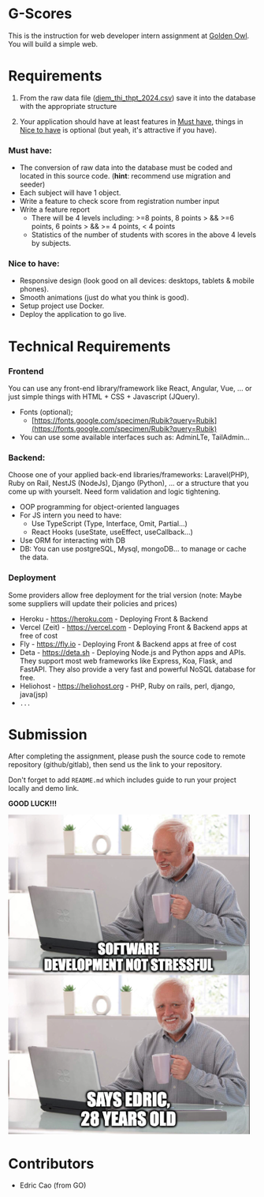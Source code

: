 # G-Scores

This is the instruction for web developer intern assignment at [Golden Owl](https://goldenowl.asia). You will build a simple web.

# Requirements
1. From the raw data file ([diem_thi_thpt_2024.csv](./dataset/diem_thi_thpt_2024.csv)) save it into the database with the appropriate structure

2. Your application should have at least features in [Must have](#must-have), things in [Nice to have](#nice-to-have) is optional (but yeah, it's attractive if you have).

### Must have:
- The conversion of raw data into the database must be coded and located in this source code. (**hint**: recommend use migration and seeder)
- Each subject will have 1 object.
- Write a feature to check score from registration number input
- Write a feature report
    -   There will be 4 levels including: >=8 points, 8 points > && >=6 points, 6 points > && >= 4 points, < 4 points
    -   Statistics of the number of students with scores in the above 4 levels by subjects.

### Nice to have:

- Responsive design (look good on all devices: desktops, tablets & mobile phones).
- Smooth animations (just do what you think is good).
- Setup project use Docker.
- Deploy the application to go live.

# Technical Requirements

### Frontend
You can use any front-end library/framework like React, Angular, Vue, ... or just simple things with HTML + CSS + Javascript (JQuery).
- Fonts (optional);
  - [https://fonts.google.com/specimen/Rubik?query=Rubik](https://fonts.google.com/specimen/Rubik?query=Rubik)
- You can use some available interfaces such as: AdminLTe, TailAdmin...
  
### Backend: 
Choose one of your applied back-end libraries/frameworks: Laravel(PHP), Ruby on Rail, NestJS (NodeJs), Django (Python), ... or a structure that you come up with yourselt. 
Need form validation and logic tightening.
- OOP programming for object-oriented languages
- For JS intern you need to have: 
  * Use TypeScript (Type, Interface, Omit, Partial...)
  * React Hooks (useState, useEffect, useCallback...)
- Use ORM for interacting with DB
- DB: You can use postgreSQL, Mysql, mongoDB... to manage or cache the data. 

### Deployment
Some providers allow free deployment for the trial version  (note: Maybe some suppliers will update their policies and prices)

- Heroku - https://heroku.com - Deploying Front & Backend
- Vercel (Zeit) - https://vercel.com - Deploying Front & Backend apps at free of cost
- Fly - https://fly.io - Deploying Front & Backend apps at free of cost
- Deta - https://deta.sh - Deploying Node.js and Python apps and APIs. They support most web frameworks like Express, Koa, Flask, and FastAPI. They also provide a very fast and powerful NoSQL database for free.
- Heliohost - https://heliohost.org - PHP, Ruby on rails, perl, django, java(jsp)
- `...`
# Submission

After completing the assignment, please push the source code to remote repository (github/gitlab), then send us the link to your repository.

Don't forget to add `README.md` which includes guide to run your project locally and demo link.


**GOOD LUCK!!!**

![Your Code Work](./screenshots/meme.png)

# Contributors

- Edric Cao (from GO)
